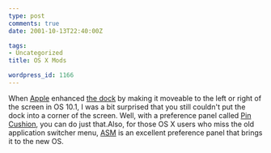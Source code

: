 ```yaml
---
type: post
comments: true
date: 2001-10-13T22:40:00Z

tags:
- Uncategorized
title: OS X Mods

wordpress_id: 1166
---
```


When [Apple](http://www.apple.com) enhanced [the dock](http://www.apple.com/macosx/theater/dock.html) by making it moveable to the left or right of the screen in OS 10.1, I was a bit surprised that you still couldn't put the dock into a corner of the screen. Well, with a preference panel called [Pin Cushion](http://www.versiontracker.com/moreinfo.fcgi?id=12187&db=macosx), you can do just that.Also, for those OS X users who miss the old application switcher menu, [ASM](http://www.versiontracker.com/moreinfo.fcgi?id=10410&db=mac) is an excellent preference panel that brings it to the new OS.
